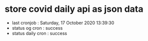 # store covid daily api as json data

- last cronjob : Saturday, 17 October 2020 13:39:30
- status og cron : success
- status daily cron : success
      
      